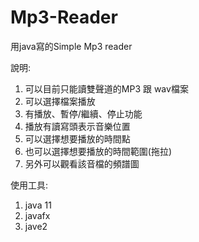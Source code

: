 # Mp3-Reader
用java寫的Simple Mp3 reader


說明:
  1. 可以目前只能讀雙聲道的MP3 跟 wav檔案
  2. 可以選擇檔案播放
  3. 有播放、暫停/繼續、停止功能
  4. 播放有讀寫頭表示音樂位置
  5. 可以選擇想要播放的時間點
  6. 也可以選擇想要播放的時間範圍(拖拉)
  7. 另外可以觀看該音檔的頻譜圖

使用工具:
  1. java 11
  2. javafx
  3. jave2
